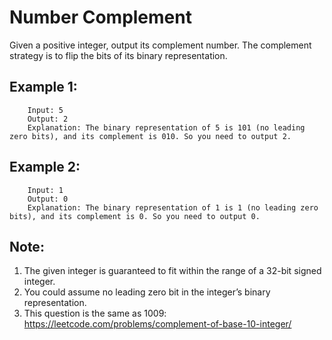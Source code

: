 # Number Complement

Given a positive integer, output its complement number. The complement strategy is to flip the bits of its binary representation. 


## Example 1:

        Input: 5
        Output: 2
        Explanation: The binary representation of 5 is 101 (no leading zero bits), and its complement is 010. So you need to output 2.

## Example 2:

        Input: 1
        Output: 0
        Explanation: The binary representation of 1 is 1 (no leading zero bits), and its complement is 0. So you need to output 0. 

## Note:

1.	The given integer is guaranteed to fit within the range of a 32-bit signed integer.
2.	You could assume no leading zero bit in the integer’s binary representation.
3.	This question is the same as 1009: https://leetcode.com/problems/complement-of-base-10-integer/

